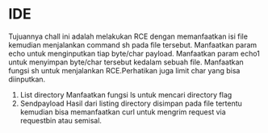 # IDE
Tujuannya chall ini adalah melakukan RCE dengan memanfaatkan isi file kemudian menjalankan command sh pada file tersebut. Manfaatkan param echo untuk menginputkan tiap byte/char payload. Manfaatkan param echo1 untuk menyimpan byte/char tersebut kedalam sebuah file. Manfaatkan fungsi sh untuk menjalankan RCE.Perhatikan juga limit char yang bisa diinputkan.

1. List directory
Manfaatkan fungsi ls untuk mencari directory flag
2. Sendpayload
Hasil dari listing directory disimpan pada file tertentu kemudian bisa memanfaatkan curl untuk mengrim request via requestbin atau semisal.

